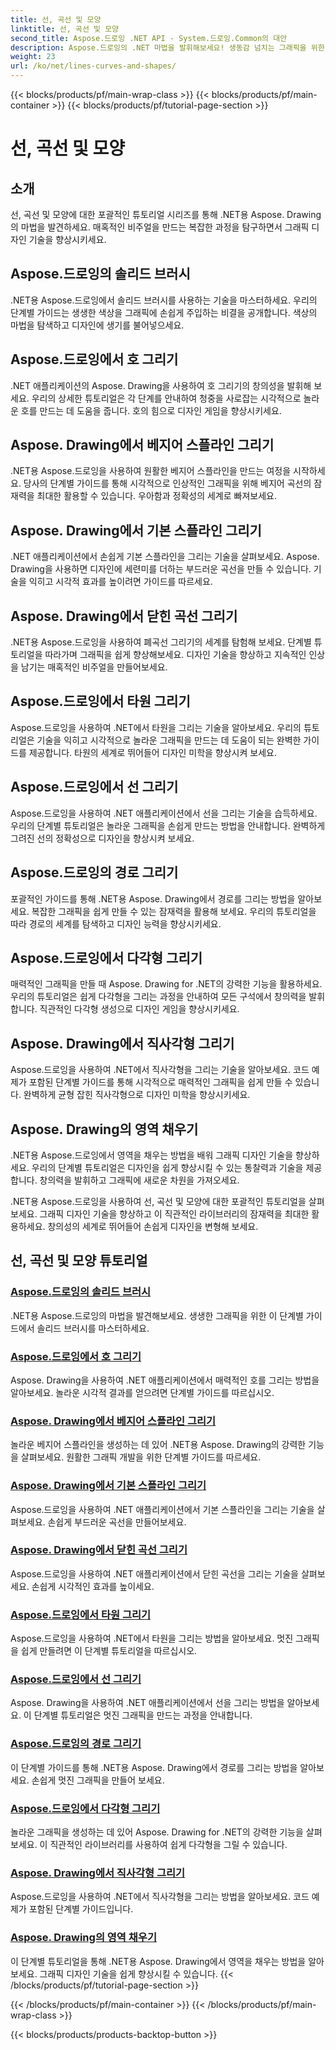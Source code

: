 ```yaml
---
title: 선, 곡선 및 모양
linktitle: 선, 곡선 및 모양
second_title: Aspose.드로잉 .NET API - System.드로잉.Common의 대안
description: Aspose.드로잉의 .NET 마법을 발휘해보세요! 생동감 넘치는 그래픽을 위한 선, 곡선 및 모양 튜토리얼을 살펴보세요. 단색 브러시, 호, 스플라인, 타원 등을 더욱 창의적으로 마스터하세요.
weight: 23
url: /ko/net/lines-curves-and-shapes/
---
```


{{< blocks/products/pf/main-wrap-class >}}
{{< blocks/products/pf/main-container >}}
{{< blocks/products/pf/tutorial-page-section >}}

# 선, 곡선 및 모양


## 소개

선, 곡선 및 모양에 대한 포괄적인 튜토리얼 시리즈를 통해 .NET용 Aspose. Drawing의 마법을 발견하세요. 매혹적인 비주얼을 만드는 복잡한 과정을 탐구하면서 그래픽 디자인 기술을 향상시키세요.

## Aspose.드로잉의 솔리드 브러시
.NET용 Aspose.드로잉에서 솔리드 브러시를 사용하는 기술을 마스터하세요. 우리의 단계별 가이드는 생생한 색상을 그래픽에 손쉽게 주입하는 비결을 공개합니다. 색상의 마법을 탐색하고 디자인에 생기를 불어넣으세요.

## Aspose.드로잉에서 호 그리기
.NET 애플리케이션의 Aspose. Drawing을 사용하여 호 그리기의 창의성을 발휘해 보세요. 우리의 상세한 튜토리얼은 각 단계를 안내하여 청중을 사로잡는 시각적으로 놀라운 호를 만드는 데 도움을 줍니다. 호의 힘으로 디자인 게임을 향상시키세요.

## Aspose. Drawing에서 베지어 스플라인 그리기
.NET용 Aspose.드로잉을 사용하여 원활한 베지어 스플라인을 만드는 여정을 시작하세요. 당사의 단계별 가이드를 통해 시각적으로 인상적인 그래픽을 위해 베지어 곡선의 잠재력을 최대한 활용할 수 있습니다. 우아함과 정확성의 세계로 빠져보세요.

## Aspose. Drawing에서 기본 스플라인 그리기
.NET 애플리케이션에서 손쉽게 기본 스플라인을 그리는 기술을 살펴보세요. Aspose. Drawing을 사용하면 디자인에 세련미를 더하는 부드러운 곡선을 만들 수 있습니다. 기술을 익히고 시각적 효과를 높이려면 가이드를 따르세요.

## Aspose. Drawing에서 닫힌 곡선 그리기
.NET용 Aspose.드로잉을 사용하여 폐곡선 그리기의 세계를 탐험해 보세요. 단계별 튜토리얼을 따라가며 그래픽을 쉽게 향상해보세요. 디자인 기술을 향상하고 지속적인 인상을 남기는 매혹적인 비주얼을 만들어보세요.

## Aspose.드로잉에서 타원 그리기
Aspose.드로잉을 사용하여 .NET에서 타원을 그리는 기술을 알아보세요. 우리의 튜토리얼은 기술을 익히고 시각적으로 놀라운 그래픽을 만드는 데 도움이 되는 완벽한 가이드를 제공합니다. 타원의 세계로 뛰어들어 디자인 미학을 향상시켜 보세요.

## Aspose.드로잉에서 선 그리기
Aspose.드로잉을 사용하여 .NET 애플리케이션에서 선을 그리는 기술을 습득하세요. 우리의 단계별 튜토리얼은 놀라운 그래픽을 손쉽게 만드는 방법을 안내합니다. 완벽하게 그려진 선의 정확성으로 디자인을 향상시켜 보세요.

## Aspose.드로잉의 경로 그리기
포괄적인 가이드를 통해 .NET용 Aspose. Drawing에서 경로를 그리는 방법을 알아보세요. 복잡한 그래픽을 쉽게 만들 수 있는 잠재력을 활용해 보세요. 우리의 튜토리얼을 따라 경로의 세계를 탐색하고 디자인 능력을 향상시키세요.

## Aspose.드로잉에서 다각형 그리기
매력적인 그래픽을 만들 때 Aspose. Drawing for .NET의 강력한 기능을 활용하세요. 우리의 튜토리얼은 쉽게 다각형을 그리는 과정을 안내하여 모든 구석에서 창의력을 발휘합니다. 직관적인 다각형 생성으로 디자인 게임을 향상시키세요.

## Aspose. Drawing에서 직사각형 그리기
Aspose.드로잉을 사용하여 .NET에서 직사각형을 그리는 기술을 알아보세요. 코드 예제가 포함된 단계별 가이드를 통해 시각적으로 매력적인 그래픽을 쉽게 만들 수 있습니다. 완벽하게 균형 잡힌 직사각형으로 디자인 미학을 향상시키세요.

## Aspose. Drawing의 영역 채우기
.NET용 Aspose.드로잉에서 영역을 채우는 방법을 배워 그래픽 디자인 기술을 향상하세요. 우리의 단계별 튜토리얼은 디자인을 쉽게 향상시킬 수 있는 통찰력과 기술을 제공합니다. 창의력을 발휘하고 그래픽에 새로운 차원을 가져오세요.

.NET용 Aspose.드로잉을 사용하여 선, 곡선 및 모양에 대한 포괄적인 튜토리얼을 살펴보세요. 그래픽 디자인 기술을 향상하고 이 직관적인 라이브러리의 잠재력을 최대한 활용하세요. 창의성의 세계로 뛰어들어 손쉽게 디자인을 변형해 보세요.
## 선, 곡선 및 모양 튜토리얼
### [Aspose.드로잉의 솔리드 브러시](./solid-brushes/)
.NET용 Aspose.드로잉의 마법을 발견해보세요. 생생한 그래픽을 위한 이 단계별 가이드에서 솔리드 브러시를 마스터하세요.
### [Aspose.드로잉에서 호 그리기](./draw-arc/)
Aspose. Drawing을 사용하여 .NET 애플리케이션에서 매력적인 호를 그리는 방법을 알아보세요. 놀라운 시각적 결과를 얻으려면 단계별 가이드를 따르십시오.
### [Aspose. Drawing에서 베지어 스플라인 그리기](./draw-bezier-spline/)
놀라운 베지어 스플라인을 생성하는 데 있어 .NET용 Aspose. Drawing의 강력한 기능을 살펴보세요. 원활한 그래픽 개발을 위한 단계별 가이드를 따르세요.
### [Aspose. Drawing에서 기본 스플라인 그리기](./draw-cardinal-spline/)
Aspose.드로잉을 사용하여 .NET 애플리케이션에서 기본 스플라인을 그리는 기술을 살펴보세요. 손쉽게 부드러운 곡선을 만들어보세요.
### [Aspose. Drawing에서 닫힌 곡선 그리기](./draw-closed-curve/)
Aspose.드로잉을 사용하여 .NET 애플리케이션에서 닫힌 곡선을 그리는 기술을 살펴보세요. 손쉽게 시각적인 효과를 높이세요.
### [Aspose.드로잉에서 타원 그리기](./draw-ellipse/)
Aspose.드로잉을 사용하여 .NET에서 타원을 그리는 방법을 알아보세요. 멋진 그래픽을 쉽게 만들려면 이 단계별 튜토리얼을 따르십시오.
### [Aspose.드로잉에서 선 그리기](./draw-lines/)
Aspose. Drawing을 사용하여 .NET 애플리케이션에서 선을 그리는 방법을 알아보세요. 이 단계별 튜토리얼은 멋진 그래픽을 만드는 과정을 안내합니다.
### [Aspose.드로잉의 경로 그리기](./draw-path/)
이 단계별 가이드를 통해 .NET용 Aspose. Drawing에서 경로를 그리는 방법을 알아보세요. 손쉽게 멋진 그래픽을 만들어 보세요.
### [Aspose.드로잉에서 다각형 그리기](./draw-polygon/)
놀라운 그래픽을 생성하는 데 있어 Aspose. Drawing for .NET의 강력한 기능을 살펴보세요. 이 직관적인 라이브러리를 사용하여 쉽게 다각형을 그릴 수 있습니다.
### [Aspose. Drawing에서 직사각형 그리기](./draw-rectangle/)
Aspose.드로잉을 사용하여 .NET에서 직사각형을 그리는 방법을 알아보세요. 코드 예제가 포함된 단계별 가이드입니다.
### [Aspose. Drawing의 영역 채우기](./fill-region/)
이 단계별 튜토리얼을 통해 .NET용 Aspose. Drawing에서 영역을 채우는 방법을 알아보세요. 그래픽 디자인 기술을 쉽게 향상시킬 수 있습니다.
{{< /blocks/products/pf/tutorial-page-section >}}

{{< /blocks/products/pf/main-container >}}
{{< /blocks/products/pf/main-wrap-class >}}

{{< blocks/products/products-backtop-button >}}
